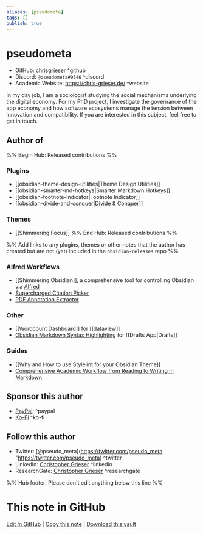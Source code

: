 ```yaml
---
aliases: [pseudometa]
tags: []
publish: true
---
```


# pseudometa

- GitHub: [chrisgrieser](https://github.com/chrisgrieser/) ^github
- Discord: `@pseudometa#9546` ^discord
- Academic Website: <https://chris-grieser.de/> ^website

In my day job, I am a sociologist studying the social mechanisms underlying the digital economy. For my PhD project, I investigate the governance of the app economy and how software ecosystems manage the tension between innovation and compatibility. If you are interested in this subject, feel free to get in touch.

## Author of

%% Begin Hub: Released contributions %%

### Plugins

- [[obsidian-theme-design-utilities|Theme Design Utilities]]
- [[obsidian-smarter-md-hotkeys|Smarter Markdown Hotkeys]]
- [[obsidian-footnote-indicator|Footnote Indicator]]
- [[obsidian-divide-and-conquer|Divide & Conquer]]

### Themes

- [[Shimmering Focus]]
  %% End Hub: Released contributions %%

%% Add links to any plugins, themes or other notes that the author has created but are not (yet) included in the `obsidian-releases` repo %%

### Alfred Workflows

- [[Shimmering Obsidian]], a comprehensive tool for controlling Obsidian via [Alfred](https://www.alfredapp.com/)
- [Supercharged Citation Picker](https://github.com/chrisgrieser/alfred-bibtex-citation-picker)
- [PDF Annotation Extractor](https://github.com/chrisgrieser/pdf-annotation-extractor-alfred)

### Other

- [[Wordcount Dashboard]] for [[dataview]]
- [Obsidian Markdown Syntax Highlighting](https://actions.getdrafts.com/s/1r1) for [[Drafts App|Drafts]]

### Guides

- [[Why and How to use Stylelint for your Obsidian Theme]]
- [Comprehensive Academic Workflow from Reading to Writing in Markdown](https://www.notion.so/chrisgrieser/Comprehensive-Academic-Workflow-from-Reading-to-Writing-in-Markdown-a62298be91934043b11006be1ddc553a)

## Sponsor this author

- [PayPal](https://www.paypal.com/paypalme/ChrisGrieser): ^paypal
- [Ko-Fi](https://ko-fi.com/pseudometa) ^ko-fi

## Follow this author

- Twitter: [@pseudo_meta](https://twitter.com/pseudo_meta "https://twitter.com/pseudo_meta) ^twitter
- LinkedIn: [Christopher Grieser](https://www.linkedin.com/in/christopher-grieser-ba693b17a/) ^linkedin
- ResearchGate: [Christopher Grieser](https://www.researchgate.net/profile/Christopher-Grieser) ^researchgate

%% Hub footer: Please don't edit anything below this line %%

# This note in GitHub

<span class="git-footer">[Edit In GitHub](https://github.dev/obsidian-community/obsidian-hub/blob/main/01%20-%20Community/People/chrisgrieser.md "git-hub-edit-note") | [Copy this note](https://raw.githubusercontent.com/obsidian-community/obsidian-hub/main/01%20-%20Community/People/chrisgrieser.md "git-hub-copy-note") | [Download this vault](https://github.com/obsidian-community/obsidian-hub/archive/refs/heads/main.zip "git-hub-download-vault") </span>
